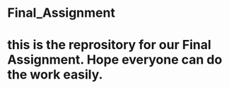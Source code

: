 # Final_Assignment
# this is the reprository for our Final Assignment. Hope everyone can do the work easily.
